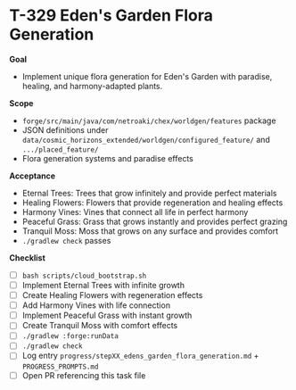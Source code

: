 # T-329 Eden's Garden Flora Generation

**Goal**

- Implement unique flora generation for Eden's Garden with paradise, healing, and harmony-adapted plants.

**Scope**

- `forge/src/main/java/com/netroaki/chex/worldgen/features` package
- JSON definitions under `data/cosmic_horizons_extended/worldgen/configured_feature/` and `.../placed_feature/`
- Flora generation systems and paradise effects

**Acceptance**

- Eternal Trees: Trees that grow infinitely and provide perfect materials
- Healing Flowers: Flowers that provide regeneration and healing effects
- Harmony Vines: Vines that connect all life in perfect harmony
- Peaceful Grass: Grass that grows instantly and provides perfect grazing
- Tranquil Moss: Moss that grows on any surface and provides comfort
- `./gradlew check` passes

**Checklist**

- [ ] `bash scripts/cloud_bootstrap.sh`
- [ ] Implement Eternal Trees with infinite growth
- [ ] Create Healing Flowers with regeneration effects
- [ ] Add Harmony Vines with life connection
- [ ] Implement Peaceful Grass with instant growth
- [ ] Create Tranquil Moss with comfort effects
- [ ] `./gradlew :forge:runData`
- [ ] `./gradlew check`
- [ ] Log entry `progress/stepXX_edens_garden_flora_generation.md` + `PROGRESS_PROMPTS.md`
- [ ] Open PR referencing this task file
